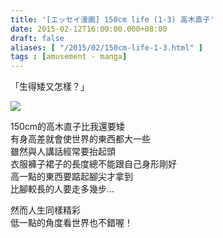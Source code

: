 ```yaml
---
title: '[エッセイ漫画] 150cm life (1-3) 高木直子'
date: 2015-02-12T16:00:00.000+08:00
draft: false
aliases: [ "/2015/02/150cm-life-1-3.html" ]
tags : [amusement - manga]
---
```


「生得矮又怎樣？」  

[![](https://farm8.staticflickr.com/7460/16223221487_01c9815504_z.jpg)](https://farm8.staticflickr.com/7460/16223221487_01c9815504_z.jpg)

150cm的高木直子比我還要矮  
有身高差就會使世界的東西都大一些  
雖然與人講話經常要抬起頭  
衣服褲子裙子的長度總不能跟自己身形剛好  
高一點的東西要踮起腳尖才拿到  
比腳較長的人要走多幾步...  
  
然而人生同樣精彩  
低一點的角度看世界也不錯喔！